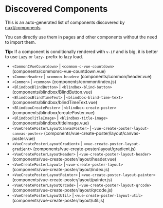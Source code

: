 # Discovered Components

This is an auto-generated list of components discovered by [nuxt/components](https://github.com/nuxt/components).

You can directly use them in pages and other components without the need to import them.

**Tip:** If a component is conditionally rendered with `v-if` and is big, it is better to use `Lazy` or `lazy-` prefix to lazy load.

- `<CommonCVueCountdown>` | `<common-c-vue-countdown>` (components/common/c-vue-countdown.vue)
- `<CommonHeader>` | `<common-header>` (components/common/header.vue)
- `<Common>` | `<common>` (components/common/index.js)
- `<BlindboxBlindButton>` | `<blindbox-blind-button>` (components/blindbox/BlindButton.vue)
- `<BlindboxBlindTimeText>` | `<blindbox-blind-time-text>` (components/blindbox/blindTimeText.vue)
- `<BlindboxCreatePoster>` | `<blindbox-create-poster>` (components/blindbox/createPoster.vue)
- `<BlindboxTitleImage>` | `<blindbox-title-image>` (components/blindbox/titleImage.vue)
- `<VueCreatePosterLayoutCanvasPoster>` | `<vue-create-poster-layout-canvas-poster>` (components/vue-create-poster/layout/canvas-poster.vue)
- `<VueCreatePosterLayoutGradient>` | `<vue-create-poster-layout-gradient>` (components/vue-create-poster/layout/gradient.js)
- `<VueCreatePosterLayoutHeader>` | `<vue-create-poster-layout-header>` (components/vue-create-poster/layout/header.vue)
- `<VueCreatePosterLayout>` | `<vue-create-poster-layout>` (components/vue-create-poster/layout/index.js)
- `<VueCreatePosterLayoutPainter>` | `<vue-create-poster-layout-painter>` (components/vue-create-poster/layout/painter.js)
- `<VueCreatePosterLayoutQrcode>` | `<vue-create-poster-layout-qrcode>` (components/vue-create-poster/layout/qrcode.js)
- `<VueCreatePosterLayoutUtil>` | `<vue-create-poster-layout-util>` (components/vue-create-poster/layout/util.js)
